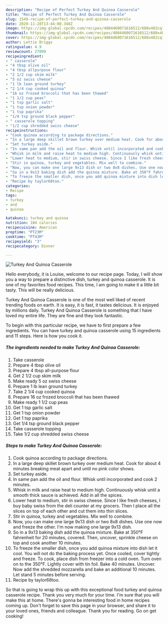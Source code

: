 ```yaml
---
description: "Recipe of Perfect Turkey And Quinoa Casserole"
title: "Recipe of Perfect Turkey And Quinoa Casserole"
slug: 1549-recipe-of-perfect-turkey-and-quinoa-casserole
date: 2020-11-28T13:44:08.348Z
image: https://img-global.cpcdn.com/recipes/4804460071616512/680x482cq70/turkey-and-quinoa-casserole-recipe-main-photo.jpg
thumbnail: https://img-global.cpcdn.com/recipes/4804460071616512/680x482cq70/turkey-and-quinoa-casserole-recipe-main-photo.jpg
cover: https://img-global.cpcdn.com/recipes/4804460071616512/680x482cq70/turkey-and-quinoa-casserole-recipe-main-photo.jpg
author: Lettie Briggs
ratingvalue: 4.9
reviewcount: 27099
recipeingredient:
- " casserole"
- "4 tbsp olive oil"
- "4 tbsp allpurpose flour"
- "2 1/2 cup skim milk"
- "5 oz swiss cheese"
- "1 lb lean ground turkey"
- "2 1/4 cup cooked quinoa"
- "16 oz frozed broccoli that has been thawed"
- "1 1/2 cup peas"
- "1 tsp garlic salt"
- "1 tsp onion powder"
- "1 tsp paprika"
- "1/4 tsp ground black pepper"
- " casserole topping"
- "1/2 cup shredded swiss cheese"
recipeinstructions:
- "Cook quinoa according to package directions."
- "In a large deep skillet brown turkey over medium heat. Cook for about 4 minutes breaking meat apart and until no pink color shows."
- "Set turkey aside."
- "In same pan add the oil and flour. Whisk until incorporated and cook 2 minutes."
- "Whisk in milk and raise heat to medium high. Continuously whisk until a smooth thick sauce is achieved. Add in all the spices."
- "Lower heat to medium, stir in swiss cheese. Since I like fresh cheeses, I buy baby swiss from the deli counter at my grocers. Then I place all the slices on top of each other and cut them into thin slices."
- "Stir in quinoa, turkey and vegetables. Mix well to combine."
- "Now, you can make one large 9x13 dish or two 8x8 dishes. Use one now and freeze the other. I&#39;m now making one large 9x13 dish."
- "So in a 9x13 baking dish add the quinoa mixture. Bake at 350°F fahrenheit for 20 minutes, covered. Then, uncover,  sprinkle cheese on top and cook another 10 minutes."
- "To freeze the smaller dish, once you add quinoa mixture into dish let it cool. You will not do the baking process yet. Once cooled, cover tightly and freeze. To cook, place dish from freezer into a cold oven. Turn oven on to the 350°F. Lightly cover with tin foil. Bake 40 minutes. Uncover. Now add the shredded mozzarella and bake an additional 10 minutes. Let stand 5 minutes before serving."
- "Recipe by taylor68too."
categories:
- Recipe
tags:
- turkey
- and
- quinoa

katakunci: turkey and quinoa 
nutrition: 104 calories
recipecuisine: American
preptime: "PT23M"
cooktime: "PT43M"
recipeyield: "3"
recipecategory: Dinner

---
```



![Turkey And Quinoa Casserole](https://img-global.cpcdn.com/recipes/4804460071616512/680x482cq70/turkey-and-quinoa-casserole-recipe-main-photo.jpg)

Hello everybody, it is Louise, welcome to our recipe page. Today, I will show you a way to prepare a distinctive dish, turkey and quinoa casserole. It is one of my favorites food recipes. This time, I am going to make it a little bit tasty. This will be really delicious.



Turkey And Quinoa Casserole is one of the most well liked of recent trending foods on earth. It is easy, it is fast, it tastes delicious. It is enjoyed by millions daily. Turkey And Quinoa Casserole is something that I have loved my entire life. They are fine and they look fantastic.


To begin with this particular recipe, we have to first prepare a few ingredients. You can have turkey and quinoa casserole using 15 ingredients and 11 steps. Here is how you cook it.

<!--inarticleads1-->

##### The ingredients needed to make Turkey And Quinoa Casserole:

1. Take  casserole
1. Prepare 4 tbsp olive oil
1. Prepare 4 tbsp all-purpose flour
1. Get 2 1/2 cup skim milk
1. Make ready 5 oz swiss cheese
1. Prepare 1 lb lean ground turkey
1. Take 2 1/4 cup cooked quinoa
1. Prepare 16 oz frozed broccoli that has been thawed
1. Make ready 1 1/2 cup peas
1. Get 1 tsp garlic salt
1. Get 1 tsp onion powder
1. Get 1 tsp paprika
1. Get 1/4 tsp ground black pepper
1. Take  casserole topping
1. Take 1/2 cup shredded swiss cheese




<!--inarticleads2-->

##### Steps to make Turkey And Quinoa Casserole:

1. Cook quinoa according to package directions.
1. In a large deep skillet brown turkey over medium heat. Cook for about 4 minutes breaking meat apart and until no pink color shows.
1. Set turkey aside.
1. In same pan add the oil and flour. Whisk until incorporated and cook 2 minutes.
1. Whisk in milk and raise heat to medium high. Continuously whisk until a smooth thick sauce is achieved. Add in all the spices.
1. Lower heat to medium, stir in swiss cheese. Since I like fresh cheeses, I buy baby swiss from the deli counter at my grocers. Then I place all the slices on top of each other and cut them into thin slices.
1. Stir in quinoa, turkey and vegetables. Mix well to combine.
1. Now, you can make one large 9x13 dish or two 8x8 dishes. Use one now and freeze the other. I&#39;m now making one large 9x13 dish.
1. So in a 9x13 baking dish add the quinoa mixture. Bake at 350°F fahrenheit for 20 minutes, covered. Then, uncover,  sprinkle cheese on top and cook another 10 minutes.
1. To freeze the smaller dish, once you add quinoa mixture into dish let it cool. You will not do the baking process yet. Once cooled, cover tightly and freeze. To cook, place dish from freezer into a cold oven. Turn oven on to the 350°F. Lightly cover with tin foil. Bake 40 minutes. Uncover. Now add the shredded mozzarella and bake an additional 10 minutes. Let stand 5 minutes before serving.
1. Recipe by taylor68too.




So that is going to wrap this up with this exceptional food turkey and quinoa casserole recipe. Thank you very much for your time. I'm sure that you will make this at home. There's gonna be interesting food in home recipes coming up. Don't forget to save this page in your browser, and share it to your loved ones, friends and colleague. Thank you for reading. Go on get cooking!
